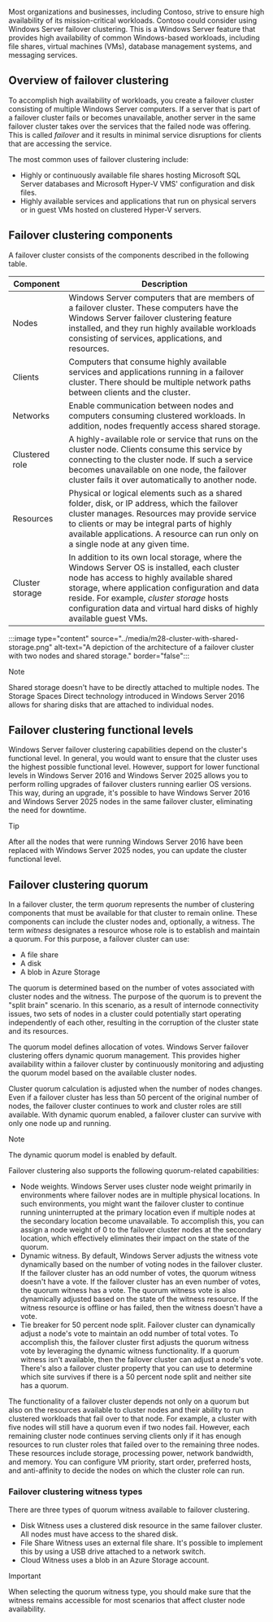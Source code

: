 Most organizations and businesses, including Contoso, strive to ensure high availability of its mission-critical workloads. Contoso could consider using Windows Server failover clustering. This is a Windows Server feature that provides high availability of common Windows-based workloads, including file shares, virtual machines (VMs), database management systems, and messaging services.

## Overview of failover clustering

To accomplish high availability of workloads, you create a failover cluster consisting of multiple Windows Server computers. If a server that is part of a failover cluster fails or becomes unavailable, another server in the same failover cluster takes over the services that the failed node was offering. This is called *failover* and it results in minimal service disruptions for clients that are accessing the service.

The most common uses of failover clustering include:

- Highly or continuously available file shares hosting Microsoft SQL Server databases and Microsoft Hyper-V VMS' configuration and disk files.
- Highly available services and applications that run on physical servers or in guest VMs hosted on clustered Hyper-V servers.

## Failover clustering components

A failover cluster consists of the components described in the following table.

|Component|Description|
|---------------|--------------|
| Nodes| Windows Server computers that are members of a failover cluster. These computers have the Windows Server failover clustering feature installed, and they run highly available workloads consisting of services, applications, and resources. |
| Clients| Computers that consume highly available services and applications running in a failover cluster. There should be multiple network paths between clients and the cluster. |
| Networks| Enable communication between nodes and computers consuming clustered workloads. In addition, nodes frequently access shared storage. |
| Clustered role  | A highly-available role or service that runs on the cluster node. Clients consume this service by connecting to the cluster node. If such a service becomes unavailable on one node, the failover cluster fails it over automatically to another node. |
| Resources| Physical or logical elements such as a shared folder, disk, or IP address, which the failover cluster manages. Resources may provide service to clients or may be integral parts of highly available applications. A resource can run only on a single node at any given time. |
| Cluster storage | In addition to its own local storage, where the Windows Server OS is installed, each cluster node has access to highly available shared storage, where application configuration and data reside. For example, *cluster storage* hosts configuration data and virtual hard disks of highly available guest VMs. |

:::image type="content" source="../media/m28-cluster-with-shared-storage.png" alt-text="A depiction of the architecture of a failover cluster with two nodes and shared storage." border="false":::

> [!NOTE]
> Shared storage doesn't have to be directly attached to multiple nodes. The Storage Spaces Direct technology introduced in Windows Server 2016 allows for sharing disks that are attached to individual nodes.

## Failover clustering functional levels

Windows Server failover clustering capabilities depend on the cluster's functional level. In general, you would want to ensure that the cluster uses the highest possible functional level. However, support for lower functional levels in Windows Server 2016 and Windows Server 2025 allows you to perform rolling upgrades of failover clusters running earlier OS versions. This way, during an upgrade, it's possible to have Windows Server 2016 and Windows Server 2025 nodes in the same failover cluster, eliminating the need for downtime.

> [!TIP]
> After all the nodes that were running Windows Server 2016 have been replaced with Windows Server 2025 nodes, you can update the cluster functional level.

## Failover clustering quorum

In a failover cluster, the term *quorum* represents the number of clustering components that must be available for that cluster to remain online. These components can include the cluster nodes and, optionally, a witness. The term *witness* designates a resource whose role is to establish and maintain a quorum. For this purpose, a failover cluster can use:

- A file share
- A disk 
- A blob in Azure Storage

The quorum is determined based on the number of votes associated with cluster nodes and the witness. The purpose of the quorum is to prevent the "split brain" scenario. In this scenario, as a result of internode connectivity issues, two sets of nodes in a cluster could potentially start operating independently of each other, resulting in the corruption of the cluster state and its resources.

The quorum model defines allocation of votes. Windows Server failover clustering offers dynamic quorum management. This provides higher availability within a failover cluster by continuously monitoring and adjusting the quorum model based on the available cluster nodes.

Cluster quorum calculation is adjusted when the number of nodes changes. Even if a failover cluster has less than 50 percent of the original number of nodes, the failover cluster continues to work and cluster roles are still available. With dynamic quorum enabled, a failover cluster can survive with only one node up and running.

> [!NOTE]
> The dynamic quorum model is enabled by default.

Failover clustering also supports the following quorum-related capabilities:

- Node weights. Windows Server uses cluster node weight primarily in environments where failover nodes are in multiple physical locations. In such environments, you might want the failover cluster to continue running uninterrupted at the primary location even if multiple nodes at the secondary location become unavailable. To accomplish this, you can assign a node weight of 0 to the failover cluster nodes at the secondary location, which effectively eliminates their impact on the state of the quorum.
- Dynamic witness. By default, Windows Server adjusts the witness vote dynamically based on the number of voting nodes in the failover cluster. If the failover cluster has an odd number of votes, the quorum witness doesn't have a vote. If the failover cluster has an even number of votes, the quorum witness has a vote. The quorum witness vote is also dynamically adjusted based on the state of the witness resource. If the witness resource is offline or has failed, then the witness doesn't have a vote.
- Tie breaker for 50 percent node split. Failover cluster can dynamically adjust a node's vote to maintain an odd number of total votes. To accomplish this, the failover cluster first adjusts the quorum witness vote by leveraging the dynamic witness functionality. If a quorum witness isn't available, then the failover cluster can adjust a node's vote. There's also a failover cluster property that you can use to determine which site survives if there is a 50 percent node split and neither site has a quorum.

The functionality of a failover cluster depends not only on a quorum but also on the resources available to cluster nodes and their ability to run clustered workloads that fail over to that node. For example, a cluster with five nodes will still have a quorum even if two nodes fail. However, each remaining cluster node continues serving clients only if it has enough resources to run cluster roles that failed over to the remaining three nodes. These resources include storage, processing power, network bandwidth, and memory. You can configure VM priority, start order, preferred hosts, and anti-affinity to decide the nodes on which the cluster role can run.

### Failover clustering witness types

There are three types of quorum witness available to failover clustering.

- Disk Witness uses a clustered disk resource in the same failover cluster. All nodes must have access to the shared disk.
- File Share Witness uses an external file share. It's possible to implement this by using a USB drive attached to a network switch.
- Cloud Witness uses a blob in an Azure Storage account.

> [!IMPORTANT]
> When selecting the quorum witness type, you should make sure that the witness remains accessible for most scenarios that affect cluster node availability.
